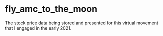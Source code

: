 # fly_amc_to_the_moon
The stock price data being stored and presented for this virtual movement that I engaged in the early 2021. 
